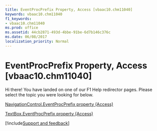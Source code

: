 ```yaml
---
title: EventProcPrefix Property, Access [vbaac10.chm11040]
keywords: vbaac10.chm11040
f1_keywords:
- vbaac10.chm11040
ms.prod: office
ms.assetid: 44cb2871-493d-4bbe-91be-6d7b146c376c
ms.date: 06/08/2017
localization_priority: Normal
---
```



# EventProcPrefix Property, Access [vbaac10.chm11040]

Hi there! You have landed on one of our F1 Help redirector pages. Please select the topic you were looking for below.

[NavigationControl.EventProcPrefix property (Access)](https://msdn.microsoft.com/library/d59c7baf-7614-821b-92ce-582d6f90441c%28Office.15%29.aspx)

[TextBox.EventProcPrefix property (Access)](https://msdn.microsoft.com/library/a8cd7cdc-605b-473c-95b1-9d1736e0ec96%28Office.15%29.aspx)

[!include[Support and feedback](~/includes/feedback-boilerplate.md)]